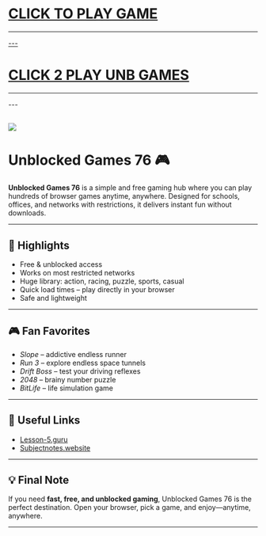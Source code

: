 

<h1><a href="https://k12guru.nl">CLICK TO PLAY GAME</h1>
<HR>---
<H1><a href="https://lessonhub.guru">CLICK 2 PLAY UNB GAMES</a></H1>
<HR>---

<a href="https://k12guru.nl"><img src="https://1lesson1.email/gamez.png"></a>
---

# Unblocked Games 76 🎮

**Unblocked Games 76** is a simple and free gaming hub where you can play hundreds of browser games anytime, anywhere. Designed for schools, offices, and networks with restrictions, it delivers instant fun without downloads.

---

## 🚀 Highlights

* Free & unblocked access
* Works on most restricted networks
* Huge library: action, racing, puzzle, sports, casual
* Quick load times – play directly in your browser
* Safe and lightweight

---

## 🎮 Fan Favorites

* *Slope* – addictive endless runner
* *Run 3* – explore endless space tunnels
* *Drift Boss* – test your driving reflexes
* *2048* – brainy number puzzle
* *BitLife* – life simulation game

---

## 🔗 Useful Links

* [Lesson-5.guru](https://lesson-5.guru)
* [Subjectnotes.website](https://subjectnotes.website)

---

## 💡 Final Note

If you need **fast, free, and unblocked gaming**, Unblocked Games 76 is the perfect destination. Open your browser, pick a game, and enjoy—anytime, anywhere.

---


